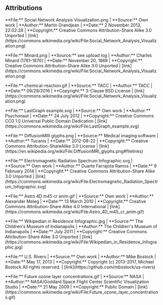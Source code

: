 ##  Attributions

<!-- lecture-overview.md -->
<!-- Duplicate per attribution -->
<p>
<span>
**File:** Social Network Analysis Visualization.png | **Source:** Own work | **Author:** Martin Grandjean |
**Date:** 2 November 2013, 22:02:28 | **Copyright:** Creative Commons Attribution-Share Alike 3.0 Unported |
[link](https://commons.wikimedia.org/wiki/File:Social_Network_Analysis_Visualization.png)<!-- .element: target="_blank" -->
</span><!-- .element: class="attribution" -->
</p><!-- .element: class="attribution-wrapper" -->

<!-- vis-category-static.md -->
<!-- Duplicate per attribution -->
<p>
<span>
**File:** Minard.png | **Source:** see upload log | **Author:** Charles Minard (1781-1870) |
**Date:** November 20, 1869 | **Copyright:** Creative Commons Attribution-Share Alike 3.0 Unported |
[link](https://commons.wikimedia.org/wiki/File:Social_Network_Analysis_Visualization.png)<!-- .element: target="_blank" -->
</span><!-- .element: class="attribution" -->
</p><!-- .element: class="attribution-wrapper" -->

<!-- vis-category-dynamic.md -->
<!-- Duplicate per attribution -->
<p>
<span>
**File:** chemical-reaction.gif | **Source:** TACC | **Author:** TACC |
**Date:** 09/29/2016 | **Copyright:** 3-Clause BSD License |
[link](https://commons.wikimedia.org/wiki/File:Social_Network_Analysis_Visualization.png)<!-- .element: target="_blank" -->
</span><!-- .element: class="attribution" -->
</p><!-- .element: class="attribution-wrapper" -->

<!-- vis-type-abstract.md -->
<!-- Duplicate per attribution -->
<p>
<span>
**File:** LastGraph example.svg | **Source:** Own work | **Author:** Psychonaut |
**Date:** 24 July 2012 | **Copyright:** Creative Commons CC0 1.0 Universal Public Domain Dedication |
[link](https://commons.wikimedia.org/wiki/File:LastGraph_example.svg)<!-- .element: target="_blank" -->
</span><!-- .element: class="attribution" -->
</p><!-- .element: class="attribution-wrapper" -->

<!-- vis-type-model-based.md -->
<!-- Duplicate per attribution -->
<p>
<span>
**File:** DiffusionMRI glyphs.png | **Source:** Medical imaging software | **Author:** Tucanis |
**Date:** 2012-08-22 | **Copyright:** Creative Commons Attribution-ShareAlike 3.0 License |
[link](https://en.wikipedia.org/wiki/File:DiffusionMRI_glyphs.png#filelinks)<!-- .element: target="_blank" -->
</span><!-- .element: class="attribution" -->
</p><!-- .element: class="attribution-wrapper" -->

<!-- vis-area-data-example-1.md -->
<!-- Duplicate per attribution -->
<p>
<span>
**File:** Electromagnetic Radiation Spectrum Infographic.svg | **Source:** Own work | **Author:** Duarte Farrajota Ramos |
**Date:** 9 February 2014 | **Copyright:** Creative Commons Attribution-Share Alike 3.0 Unported |
[link](https://commons.wikimedia.org/wiki/File:Electromagnetic_Radiation_Spectrum_Infographic.svg)<!-- .element: target="_blank" -->
</span><!-- .element: class="attribution" -->
</p><!-- .element: class="attribution-wrapper" -->

<!-- vis-area-data-example-2.md -->
<!-- Duplicate per attribution -->
<p>
<span>
**File:** Astro 4D m45 cr anim.gif | **Source:** Own work | **Author:** Alexander Meleg |
**Date:** 13 March 2010 | **Copyright:** Creative Commons Attribution-Share Alike 4.0 International |
[link](https://commons.wikimedia.org/wiki/File:Astro_4D_m45_cr_anim.gif)<!-- .element: target="_blank" -->
</span><!-- .element: class="attribution" -->
</p><!-- .element: class="attribution-wrapper" -->

<!-- vis-area-information-example-1.md -->
<!-- Duplicate per attribution -->
<p>
<span>
**File:** Wikipedian in Residence Infographic.jpg | **Source:** The Children's Museum of Indianapolis | **Author:** The Children's Museum of Indianapolis |
**Date:** July 2011 | **Copyright:** Creative Commons Attribution-Share Alike 3.0 Unported |
[link](https://commons.wikimedia.org/wiki/File:Wikipedian_in_Residence_Infographic.jpg)<!-- .element: target="_blank" -->
</span><!-- .element: class="attribution" -->
</p><!-- .element: class="attribution-wrapper" -->

<!-- vis-area-geographic-example-1.md -->
<!-- Duplicate per attribution -->
<p>
<span>
**File:** U.S. Rivers | **Source:** Own work | **Author:** Mike Bostock |
**Date:** May 17, 2013 | **Copyright:** Copyright (c) 2013-2017, Michael Bostock
All rights reserved. |
[link](https://github.com/mbostock/us-rivers)<!-- .element: target="_blank" -->
</span><!-- .element: class="attribution" -->
</p><!-- .element: class="attribution-wrapper" -->

<!-- UNUSED -->
<!--  -->
<!-- Duplicate per attribution -->
<!-- Desc: NASA projection from 1974 to 2060 of the impact of CFCs on the Ozone layer if they hadn't been banned. -->
<p>
<span>
**File:** Future ozone layer concentrations.gif | **Source:** NASA | **Author:** NASA/Goddard Space Flight Center Scientific Visualization Studio |
**Date:** 21 May 2009 | **Copyright:** Public Domain |
[link](https://commons.wikimedia.org/wiki/File:Future_ozone_layer_concentrations.gif)<!-- .element: target="_blank" -->
</span><!-- .element: class="attribution" -->
</p><!-- .element: class="attribution-wrapper" -->
